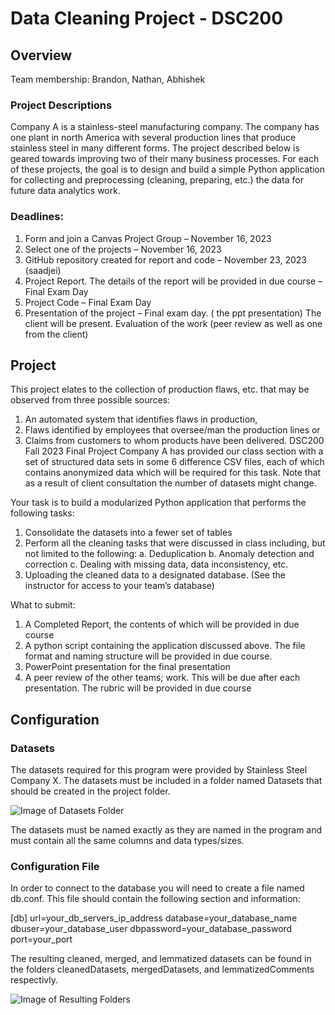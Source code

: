 # Data Cleaning Project - DSC200

## Overview

Team membership: Brandon, Nathan, Abhishek

### Project Descriptions

Company A is a stainless-steel manufacturing company. The company has one plant in north
America with several production lines that produce stainless steel in many different forms. The project
described below is geared towards improving two of their many business
processes. For each of these projects, the goal is to design and build a simple Python
application for collecting and preprocessing (cleaning, preparing, etc.) the data for future data
analytics work.

### Deadlines:

1. Form and join a Canvas Project Group – November 16, 2023
2. Select one of the projects – November 16, 2023
3. GitHub repository created for report and code – November 23, 2023 (saadjei)
4. Project Report. The details of the report will be provided in due course – Final Exam Day
5. Project Code – Final Exam Day
6. Presentation of the project – Final exam day. ( the ppt presentation) The client will be
present. Evaluation of the work (peer review as well as one from the client)

## Project

This project elates to the collection of production flaws, etc. that may be observed from three
possible sources:

1. An automated system that identifies flaws in production,
2. Flaws identified by employees that oversee/man the production lines or
3. Claims from customers to whom products have been delivered.
DSC200 Fall 2023 Final Project
Company A has provided our class section with a set of structured data sets in some 6
difference CSV files, each of which contains anonymized data which will be required for this
task. Note that as a result of client consultation the number of datasets might change.

Your task is to build a modularized Python application that performs the following tasks:

1. Consolidate the datasets into a fewer set of tables
2. Perform all the cleaning tasks that were discussed in class including, but not limited to
the following:
a. Deduplication
b. Anomaly detection and correction
c. Dealing with missing data, data inconsistency, etc.
3. Uploading the cleaned data to a designated database. (See the instructor for access to
your team’s database)

What to submit:

1. A Completed Report, the contents of which will be provided in due course
2. A python script containing the application discussed above. The file format and naming
structure will be provided in due course.
3. PowerPoint presentation for the final presentation
4. A peer review of the other teams; work. This will be due after each presentation. The
rubric will be provided in due course

## Configuration

### Datasets

The datasets required for this program were provided by Stainless Steel Company X. The 
datasets must be included in a folder named Datasets that should be created in the project 
folder.

![Image of Datasets Folder](image.png)

The datasets must be named exactly as they are named in the program and must contain all the
same columns and data types/sizes.


### Configuration File

In order to connect to the database you will need to create a file named db.conf. This file
should contain the following section and information:

[db]
url=your_db_servers_ip_address
database=your_database_name
dbuser=your_database_user
dbpassword=your_database_password
port=your_port

The resulting cleaned, merged, and lemmatized datasets can be found in the folders 
cleanedDatasets, mergedDatasets, and lemmatizedComments respectivly.

![Image of Resulting Folders](image-1.png)
